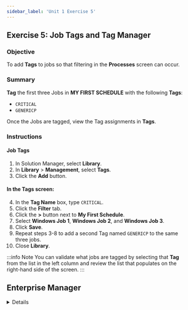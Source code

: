```yaml
---
sidebar_label: 'Unit 1 Exercise 5'
---
```


## Exercise 5: Job Tags and Tag Manager

### Objective

To add **Tags** to jobs so that filtering in the **Processes** screen can occur.

### Summary

**Tag** the first three Jobs in **MY FIRST SCHEDULE** with the following **Tags**:

* ```CRITICAL```
* ```GENERICP```

Once the Jobs are tagged, view the Tag assignments in **Tags**.

### Instructions

#### Job Tags
1.	In Solution Manager, select **Library**.
2.  In **Library** > **Management**, select **Tags**.
3.  Click the **Add** button.

#### In the Tags screen:
4.  In the **Tag Name** box, type ```CRITICAL```.
5.  Click the **Filter** tab.
6.  Click the **>** button next to **My First Schedule**.
7.  Select **Windows Job 1**, **Windows Job 2**, and **Windows Job 3**.
8.  Click **Save**.
9.  Repeat steps 3-8 to add a second Tag named ```GENERICP``` to the same three jobs.
10. Close **Library**.

:::info Note
You can validate what jobs are tagged by selecting that **Tag** from the list in the left column and review the list that populates on the right-hand side of the screen.
:::

## Enterprise Manager

<details>

<!--

:::tip [Walkthrough Video - Unit 1 Exercise 5](../static/videobasic/U1E5.mp4)

:::

-->

#### Job Tags
1.	Under the **Management** topic, double-click on **Tag Manager**. 
2.	Click the **Add** icon in the upper right-hand corner.

#### In the Add new Tag screen
3.	In the **Enter Tag Name** type ```CRITICAL```.
4.  Click the **Filter** button under the **Schedule** and **Job** boxes.
5.  Select the **Deselect All** button in the **Available Jobs** section 
6.	Click the **>** button next to **My First Schedule**.
7.  Select **Windows Job 1**, **Windows Job 2**, and **Windows Job 3**.
8.  Click **Associate Jobs**.
9.  Repeat steps 3-8 to add a second Tag named ```GENERICP``` to the same three jobs.
9.	Close the **Tag Manager**.


:::info Note
You can validate what jobs are tagged by selecting that **Tag** from the list of tags in **Tags** and reviewing the list that populates to the right of the list of **Tags**.
:::

</details>
